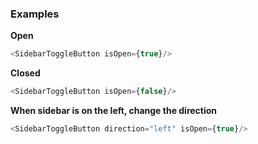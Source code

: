 ### Examples
**Open**
```js
<SidebarToggleButton isOpen={true}/>
```
**Closed**
```js
<SidebarToggleButton isOpen={false}/>
```
**When sidebar is on the left, change the direction**
```js
<SidebarToggleButton direction="left" isOpen={true}/>
```

